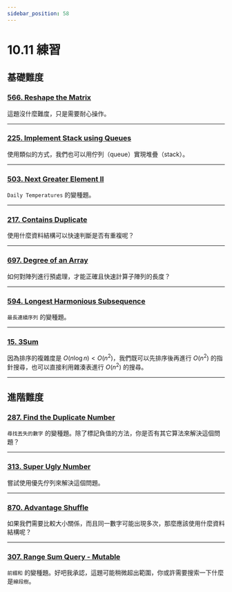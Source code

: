 ```yaml
---
sidebar_position: 58
---
```


# 10.11 練習

## 基礎難度

### [566. Reshape the Matrix](https://leetcode.com/problems/reshape-the-matrix/)

這題沒什麼難度，只是需要耐心操作。

---

### [225. Implement Stack using Queues](https://leetcode.com/problems/implement-stack-using-queues/)

使用類似的方式，我們也可以用佇列（queue）實現堆疊（stack）。

---

### [503. Next Greater Element II](https://leetcode.com/problems/next-greater-element-ii/)

`Daily Temperatures` 的變種題。

---

### [217. Contains Duplicate](https://leetcode.com/problems/contains-duplicate/)

使用什麼資料結構可以快速判斷是否有重複呢？

---

### [697. Degree of an Array](https://leetcode.com/problems/degree-of-an-array/)

如何對陣列進行預處理，才能正確且快速計算子陣列的長度？

---

### [594. Longest Harmonious Subsequence](https://leetcode.com/problems/longest-harmonious-subsequence/)

`最長連續序列` 的變種題。

---

### [15. 3Sum](https://leetcode.com/problems/3sum/)

因為排序的複雜度是 $O(n \log n) < O(n^2)$，我們既可以先排序後再進行 $O(n^2)$ 的指針搜尋，也可以直接利用雜湊表進行 $O(n^2)$ 的搜尋。

---

## 進階難度

### [287. Find the Duplicate Number](https://leetcode.com/problems/find-the-duplicate-number/)

`尋找丟失的數字` 的變種題。除了標記負值的方法，你是否有其它算法來解決這個問題？

---

### [313. Super Ugly Number](https://leetcode.com/problems/super-ugly-number/)

嘗試使用優先佇列來解決這個問題。

---

### [870. Advantage Shuffle](https://leetcode.com/problems/advantage-shuffle/)

如果我們需要比較大小關係，而且同一數字可能出現多次，那麼應該使用什麼資料結構呢？

---

### [307. Range Sum Query - Mutable](https://leetcode.com/problems/range-sum-query-mutable/)

`前綴和` 的變種題。好吧我承認，這題可能稍微超出範圍，你或許需要搜索一下什麼是`線段樹`。

